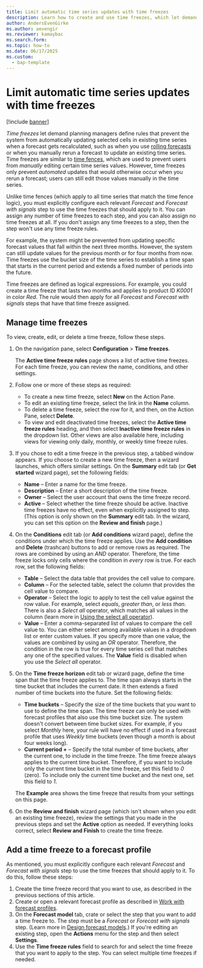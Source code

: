 ```yaml
---
title: Limit automatic time series updates with time freezes
description: Learn how to create and use time freezes, which let demand planning managers define rules that prevent the system from automatically updating time series values that are associated with a specified time span.
author: AndersEvenGirke
ms.author: aevengir
ms.reviewer: kamaybac
ms.search.form: 
ms.topic: how-to
ms.date: 06/17/2025
ms.custom: 
  - bap-template
---
```


# Limit automatic time series updates with time freezes

[!include [banner](../includes/banner.md)]

<!-- KFM: This is based on a copy of the time fence article with freeze pasted in everywhere. Careful review needed. -->

*Time freezes* let demand planning managers define rules that prevent the system from automatically updating selected cells in existing time series when a forecast gets recalculated, such as when you use [rolling forecasts](rolling-forecasts.md) or when you manually rerun a forecast to update an existing time series. Time freezes are similar to [time fences](time-fences.md), which are used to prevent users from *manually* editing certain time series values. However, time freezes only prevent *automated* updates that would otherwise occur when you rerun a forecast; users can still edit those values manually in the time series.

Unlike time fences (which apply to all time series that match the time fence logic), you must explicitly configure each relevant *Forecast* and *Forecast with signals* step to use the time freezes that should apply to it. You can assign any number of time freezes to each step, and you can also assign no time freezes at all. If you don't assign any time freezes to a step, then the step won't use any time freeze rules.

For example, the system might be prevented from updating specific forecast values that fall within the next three months. However, the system can still update values for the previous month or for four months from now. Time freezes use the bucket size of the time series to establish a time span that starts in the current period and extends a fixed number of periods into the future.

Time freezes are defined as logical expressions. For example, you could create a time freeze that lasts two months and applies to product ID *K0001* in color *Red*. The rule would then apply for all *Forecast* and *Forecast with signals* steps that have that time freeze assigned.

## Manage time freezes

To view, create, edit, or delete a time freeze, follow these steps.

1. On the navigation pane, select **Configuration** \> **Time freezes**.

    The **Active time freeze rules** page shows a list of active time freezes. For each time freeze, you can review the name, conditions, and other settings.

1. Follow one or more of these steps as required:

    - To create a new time freeze, select **New** on the Action Pane.
    - To edit an existing time freeze, select the link in the **Name** column.
    - To delete a time freeze, select the row for it, and then, on the Action Pane, select **Delete**.
    - To view and edit deactivated time freezes, select the **Active time freeze rules** heading, and then select **Inactive time freeze rules** in the dropdown list. Other views are also available here, including views for viewing only daily, monthly, or weekly time freeze rules. <!-- KFM: No longer true? On my Aurora build, these do nothing and inactive time fences are shown in the Active time fence rules view. Remove this? -->

1. If you chose to edit a time freeze in the previous step, a tabbed window appears. If you choose to create a new time freeze, then a wizard launches, which offers similar settings. On the **Summary** edit tab (or **Get started** wizard page), set the following fields:

    - **Name** – Enter a name for the time freeze.
    - **Description** – Enter a short description of the time freeze.
    - **Owner** – Select the user account that owns the time freeze record.
    - **Active** – Select whether the time freeze should be active. Inactive time freezes have no effect, even when explicitly assigned to step. (This option is only shown on the **Summary** edit tab. In the wizard, you can set this option on the **Review and finish** page.)

1. On the **Conditions** edit tab (or **Add conditions** wizard page), define the conditions under which the time freeze applies. Use the **Add condition** and **Delete** (trashcan) buttons to add or remove rows as required. The rows are combined by using an *AND* operator. Therefore, the time freeze locks only cells where the condition in *every* row is true. For each row, set the following fields:

    - **Table** – Select the data table that provides the cell value to compare.
    - **Column** – For the selected table, select the column that provides the cell value to compare.
    - **Operator** – Select the logic to apply to test the cell value against the row value. For example, select *equals*, *greater than*, or *less than*. There is also a *Select all* operator, which matches all values in the column (learn more in [Using the select all operator](time-fences.md#select-all)).
    - **Value** – Enter a comma-separated list of values to compare the cell value to. You can either select among available values in a dropdown list or enter custom values. If you specify more than one value, the values are combined by using an *OR* operator. Therefore, the condition in the row is true for every time series cell that matches any one of the specified values. The **Value** field is disabled when you use the *Select all* operator.

1. On the **Time freeze horizon** edit tab or wizard page, define the time span that the time freeze applies to. The time span always starts in the time bucket that includes the current date. It then extends a fixed number of time buckets into the future. Set the following fields:

    - **Time buckets** – Specify the size of the time buckets that you want to use to define the time span. The time freeze can only be used with forecast profiles that also use this time bucket size. The system doesn't convert between time bucket sizes. For example, if you select *Monthly* here, your rule will have no effect if used in a forecast profile that uses *Weekly* time buckets (even though a month is about four weeks long). <!-- KFM: This explanation requires review. -->
    - **Current period +** – Specify the total number of time buckets, after the current one, to include in the time freeze. The time freeze always applies to the current time bucket. Therefore, if you want to include only the current time bucket in the time freeze, set this field to *0* (zero). To include only the current time bucket and the next one, set this field to *1*.

    The **Example** area shows the time freeze that results from your settings on this page.

1. On the **Review and finish** wizard page (which isn't shown when you edit an existing time freeze), review the settings that you made in the previous steps and set the **Active** option as needed. If everything looks correct, select **Review and Finish** to create the time freeze.

## Add a time freeze to a forecast profile

As mentioned, you must explicitly configure each relevant *Forecast* and *Forecast with signals* step to use the time freezes that should apply to it. To do this, follow these steps:

1. Create the time freeze record that you want to use, as described in the previous sections of this article.
1. Create or open a relevant forecast profile as described in [Work with forecast profiles](forecast-profiles.md).
1. On the **Forecast model** tab, crate or select the step that you want to add a time freeze to. The step must be a *Forecast* or *Forecast with signals* step. (Learn more in [Design forecast models](design-forecast-models.md).) If you're editing an existing step, open the **Actions** menu for the step and then select **Settings**.
1. Use the **Time freeze rules** field to search for and select the time freeze that you want to apply to the step. You can select multiple time freezes if needed. <!-- KFM: We should maybe describe what happens when you use more than one time freeze (what is the combination logic?)-->